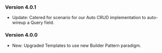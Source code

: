 ﻿### Version 4.0.1

- Update: Catered for scenario for our Auto CRUD implementation to auto-wireup a Query field.

### Version 4.0.0

- New: Upgraded Templates to use new Builder Pattern paradigm.
